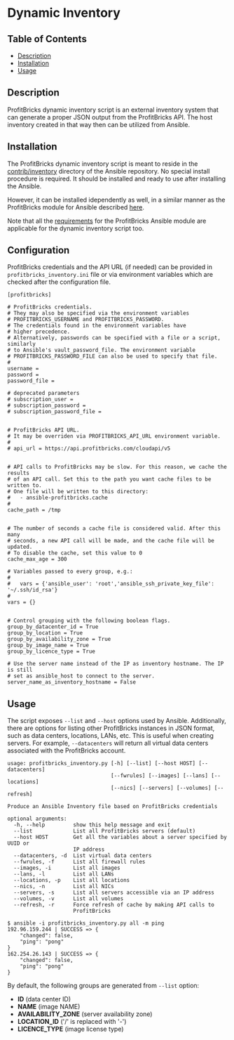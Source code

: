 # Dynamic Inventory

## Table of Contents

- [Description](#description)
- [Installation](#installation)
- [Usage](#usage)

## Description

ProfitBricks dynamic inventory script is an external inventory system that can generate a proper JSON output from the ProfitBricks API.
The host inventory created in that way then can be utilized from Ansible.

## Installation

The ProfitBricks dynamic inventory script is meant to reside in the [contrib/inventory](https://github.com/ansible/ansible/tree/devel/contrib/inventory)
directory of the Ansible repository. No special install procedure is required. It should be installed and ready to use after installing the Ansible.

However, it can be installed idependently as well, in a similar manner as the ProfitBricks module for Ansible described
[here](https://github.com/profitbricks/profitbricks-module-ansible#installation).

Note that all the [requirements](https://github.com/profitbricks/profitbricks-module-ansible#getting-started) for the ProfitBricks Ansible module
are applicable for the dynamic inventory script too.

## Configuration

ProfitBricks credentials and the API URL (if needed) can be provided in `profitbricks_inventory.ini` file or via environment variables which
are checked after the configuration file.

```
[profitbricks]

# ProfitBricks credentials.
# They may also be specified via the environment variables
# PROFITBRICKS_USERNAME and PROFITBRICKS_PASSWORD.
# The credentials found in the environment variables have
# higher precedence.
# Alternatively, passwords can be specified with a file or a script, similarly
# to Ansible's vault_password_file. The environment variable
# PROFITBRICKS_PASSWORD_FILE can also be used to specify that file.
#
username =
password =
password_file =

# deprecated parameters
# subscription_user =
# subscription_password =
# subscription_password_file =


# ProfitBricks API URL.
# It may be overriden via PROFITBRICKS_API_URL environment variable.
#
# api_url = https://api.profitbricks.com/cloudapi/v5


# API calls to ProfitBricks may be slow. For this reason, we cache the results
# of an API call. Set this to the path you want cache files to be written to.
# One file will be written to this directory:
#   - ansible-profitbricks.cache
#
cache_path = /tmp


# The number of seconds a cache file is considered valid. After this many
# seconds, a new API call will be made, and the cache file will be updated.
# To disable the cache, set this value to 0
cache_max_age = 300

# Variables passed to every group, e.g.:
#
#   vars = {'ansible_user': 'root','ansible_ssh_private_key_file': '~/.ssh/id_rsa'}
#
vars = {}


# Control grouping with the following boolean flags.
group_by_datacenter_id = True
group_by_location = True
group_by_availability_zone = True
group_by_image_name = True
group_by_licence_type = True

# Use the server name instead of the IP as inventory hostname. The IP is still
# set as ansible_host to connect to the server.
server_name_as_inventory_hostname = False
```

## Usage

The script exposes `--list` and `--host` options used by Ansible. Additionally, there are options for listing other ProfitBricks
instances in JSON format, such as data centers, locations, LANs, etc. This is useful when creating servers. For example,
`--datacenters` will return all virtual data centers associated with the ProfitBricks account.

```
usage: profitbricks_inventory.py [-h] [--list] [--host HOST] [--datacenters]
                                 [--fwrules] [--images] [--lans] [--locations]
                                 [--nics] [--servers] [--volumes] [--refresh]

Produce an Ansible Inventory file based on ProfitBricks credentials

optional arguments:
  -h, --help         show this help message and exit
  --list             List all ProfitBricks servers (default)
  --host HOST        Get all the variables about a server specified by UUID or
                     IP address
  --datacenters, -d  List virtual data centers
  --fwrules, -f      List all firewall rules
  --images, -i       List all images
  --lans, -l         List all LANs
  --locations, -p    List all locations
  --nics, -n         List all NICs
  --servers, -s      List all servers accessible via an IP address
  --volumes, -v      List all volumes
  --refresh, -r      Force refresh of cache by making API calls to
                     ProfitBricks
```

```
$ ansible -i profitbricks_inventory.py all -m ping
192.96.159.244 | SUCCESS => {
    "changed": false,
    "ping": "pong"
}
162.254.26.143 | SUCCESS => {
    "changed": false,
    "ping": "pong"
}
```

By default, the following groups are generated from `--list` option:

- **ID** (data center ID)
- **NAME** (image NAME)
- **AVAILABILITY_ZONE** (server availability zone)
- **LOCATION_ID** ('/' is replaced with '-')
- **LICENCE_TYPE** (image license type)
